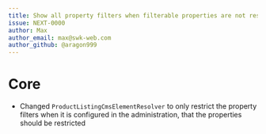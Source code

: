 ```yaml
---
title: Show all property filters when filterable properties are not restricted
issue: NEXT-0000
author: Max
author_email: max@swk-web.com
author_github: @aragon999
---
```

# Core
* Changed `ProductListingCmsElementResolver` to only restrict the property filters when it is configured in the administration, that the properties should be restricted
